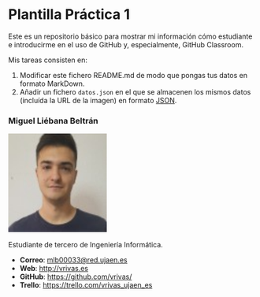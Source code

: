 # Plantilla Práctica 1
Este es un repositorio básico para mostrar mi información cómo estudiante e introducirme en el uso de GitHub y, especialmente, GitHub Classroom.

Mis tareas consisten en:
1) Modificar este fichero README.md de modo que pongas tus datos en formato MarkDown.
2) Añadir un fichero <code>datos.json</code> en el que se almacenen los mismos datos (incluída la URL de la imagen) en formato [JSON](https://es.wikipedia.org/wiki/JSON).

### Miguel Liébana Beltrán
<img src='/perfilMiguel.jpg' width='200px'>

Estudiante de tercero de Ingeniería Informática.
* **Correo**: mlb00033@red.ujaen.es
* **Web**: http://vrivas.es
* **GitHub**: https://github.com/vrivas/
* **Trello**: https://trello.com/vrivas_ujaen_es
